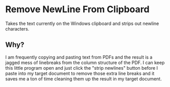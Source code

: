 # Remove NewLine From Clipboard
Takes the text currently on the Windows clipboard and strips out newline characters.


## Why?
I am frequently copying and pasting text from PDFs and the result is a jagged mess of linebreaks from the column structure
of the PDF.  I can keep this little program open and just click the "strip newlines" button before I paste into my target
document to remove those extra line breaks and it saves me a ton of time cleaning them up the result in my target document.
